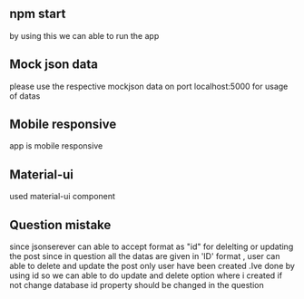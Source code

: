 ## npm start

by using this we can able to run the app

## Mock json data

please use the respective mockjson data on port localhost:5000 for usage of datas

## Mobile responsive

app is mobile responsive

## Material-ui

used material-ui component

## Question mistake

since jsonserever can able to accept format as "id" for delelting or updating the post
since in question all the datas are given in 'ID' format , user can able to delete and update the post only user have been created .Ive done by using id so we can able to do update and delete option where i created if not change database id property should be changed in the question
